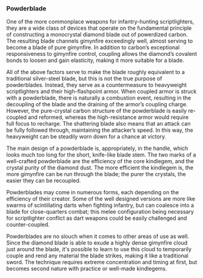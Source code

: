 ### Powderblade

One of the more commonplace weapons for infantry-hunting scriptlighters, they are a wide class of devices that operate on the fundamental principle of constructing a monocrystal diamond blade out of powerdized carbon. The resulting blade channels gimynfire exceedingly well, almost serving to become a blade of pure gimynfire. In addition to carbon’s exceptional responsiveness to gimynfire control, coupling allows the diamond’s covalent bonds to loosen and gain elasticity, making it more suitable for a blade.  

All of the above factors serve to make the blade roughly equivalent to a traditional silver-steel blade, but this is not the true purpose of powderblades. Instead, they serve as a countermeasure to heavyweight scriptlighters and their high-flashpoint armor. When coupled armor is struck with a powderblade, there is naturally a combustion event, resulting in the decoupling of the blade and the draining of the armor’s coupling charge. However, the pure-crystal carbon structure of the powderblade is easily re-coupled and reformed, whereas the high-resistance armor would require full focus to recharge. The shattering blade also means that an attack can be fully followed through, maintaining the attacker’s speed. In this way, the heavyweight can be steadily worn down for a chance at victory.  

The main design of a powderblade is, appropriately, in the handle, which looks much too long for the short, knife-like blade stem. The two marks of a well-crafted powderblade are the efficiency of the core kindlegem, and the crystal purity of the diamond dust. The more efficient the kindlegem is, the more gimynfire can be run through the blade; the purer the crystals, the easier they can be recoupled.  

Powderblades may come in numerous forms, each depending on the efficiency of their creator. Some of the well designed versions are more like swarms of scintillating darts when fighting infantry, but can coalesce into a blade for close-quarters combat; this melee configuration being necessary for scriptlighter conflict as dart weapons could be easily challenged and counter-coupled.  

Powderblades are no slouch when it comes to other areas of use as well. Since the diamond blade is able to exude a highly dense gimynfire cloud just around the blade, it's possible to learn to use this cloud to temporarily couple and rend any material the blade strikes, making it like a traditional sword. The technique requires extreme concentration and timing at first, but becomes second nature with practice or well-made kindlegems.
